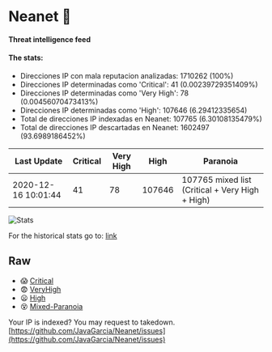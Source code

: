 # Neanet :hocho:
#### Threat intelligence feed
#### The stats:

- Direcciones IP con mala reputacion analizadas: 1710262 (100%)
- Direcciones IP determinadas como 'Critical':  41 (0.00239729351409%)
- Direcciones IP determinadas como 'Very High':  78 (0.00456070473413%)
- Direcciones IP determinadas como 'High':  107646 (6.29412335654)
- Total de direcciones IP indexadas en Neanet:  107765 (6.30108135479%)
- Total de direcciones IP descartadas en Neanet:  1602497 (93.6989186452%)

| Last Update | Critical | Very High | High | Paranoia |
| --- | --- | --- | --- | --- |
| 2020-12-16 10:01:44 | 41 | 78 | 107646 | 107765 mixed list (Critical + Very High + High)|

![Stats](https://docs.google.com/spreadsheets/d/e/2PACX-1vSnaNMIXVabIpDJjufMlzH7poXnshF3mgd8Is1g9ytUEzVsP5my4Trn8f-xkoLLQ38xpL3HtmUexLo6/pubchart?oid=501124687&format=image)

For the historical stats go to: [link](/stats.csv)
## Raw
- :scream: [Critical](https://raw.githubusercontent.com/JavaGarcia/Neanet/master/blacklists/neanet_critical.txt)
- :fearful: [VeryHigh](https://raw.githubusercontent.com/JavaGarcia/Neanet/master/blacklists/neanet_veryHigh.txtt)
- :frowning: [High](https://raw.githubusercontent.com/JavaGarcia/Neanet/master/blacklists/neanet_high.txt)
- :dizzy_face: [Mixed-Paranoia](https://raw.githubusercontent.com/JavaGarcia/Neanet/master/blacklists/neanet_all.txt)


Your IP is indexed? You may request to takedown. [https://github.com/JavaGarcia/Neanet/issues](https://github.com/JavaGarcia/Neanet/issues)
































































































































































































































































































































































































































































































































































































































































































































































































































































































































































































































































































































































































































































































































































































































































































































































































































































































































































































































































































































































































































































































































































































































































































































































































































































































































































































































































































































































































































































































































